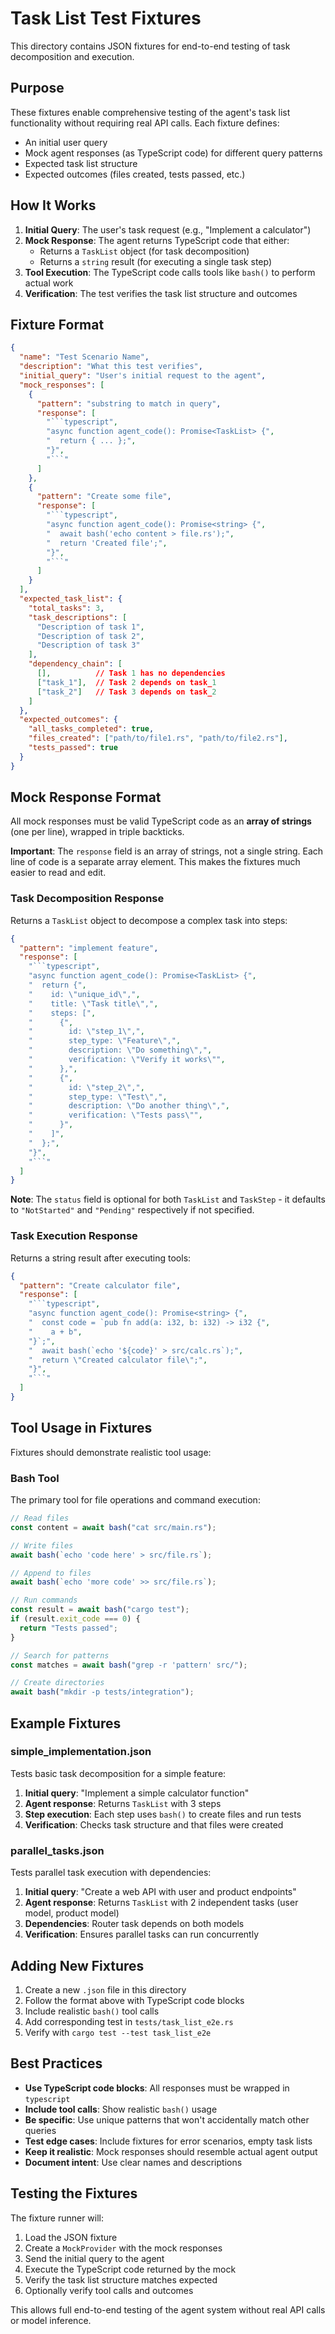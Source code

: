# Task List Test Fixtures

This directory contains JSON fixtures for end-to-end testing of task decomposition and execution.

## Purpose

These fixtures enable comprehensive testing of the agent's task list functionality without requiring real API calls. Each fixture defines:

- An initial user query
- Mock agent responses (as TypeScript code) for different query patterns
- Expected task list structure
- Expected outcomes (files created, tests passed, etc.)

## How It Works

1. **Initial Query**: The user's task request (e.g., "Implement a calculator")
2. **Mock Response**: The agent returns TypeScript code that either:
   - Returns a `TaskList` object (for task decomposition)
   - Returns a `string` result (for executing a single task step)
3. **Tool Execution**: The TypeScript code calls tools like `bash()` to perform actual work
4. **Verification**: The test verifies the task list structure and outcomes

## Fixture Format

```json
{
  "name": "Test Scenario Name",
  "description": "What this test verifies",
  "initial_query": "User's initial request to the agent",
  "mock_responses": [
    {
      "pattern": "substring to match in query",
      "response": [
        "```typescript",
        "async function agent_code(): Promise<TaskList> {",
        "  return { ... };",
        "}",
        "```"
      ]
    },
    {
      "pattern": "Create some file",
      "response": [
        "```typescript",
        "async function agent_code(): Promise<string> {",
        "  await bash('echo content > file.rs');",
        "  return 'Created file';",
        "}",
        "```"
      ]
    }
  ],
  "expected_task_list": {
    "total_tasks": 3,
    "task_descriptions": [
      "Description of task 1",
      "Description of task 2",
      "Description of task 3"
    ],
    "dependency_chain": [
      [],          // Task 1 has no dependencies
      ["task_1"],  // Task 2 depends on task_1
      ["task_2"]   // Task 3 depends on task_2
    ]
  },
  "expected_outcomes": {
    "all_tasks_completed": true,
    "files_created": ["path/to/file1.rs", "path/to/file2.rs"],
    "tests_passed": true
  }
}
```

## Mock Response Format

All mock responses must be valid TypeScript code as an **array of strings** (one per line), wrapped in triple backticks.

**Important**: The `response` field is an array of strings, not a single string. Each line of code is a separate array element. This makes the fixtures much easier to read and edit.

### Task Decomposition Response

Returns a `TaskList` object to decompose a complex task into steps:

```json
{
  "pattern": "implement feature",
  "response": [
    "```typescript",
    "async function agent_code(): Promise<TaskList> {",
    "  return {",
    "    id: \"unique_id\",",
    "    title: \"Task title\",",
    "    steps: [",
    "      {",
    "        id: \"step_1\",",
    "        step_type: \"Feature\",",
    "        description: \"Do something\",",
    "        verification: \"Verify it works\"",
    "      },",
    "      {",
    "        id: \"step_2\",",
    "        step_type: \"Test\",",
    "        description: \"Do another thing\",",
    "        verification: \"Tests pass\"",
    "      }",
    "    ]",
    "  };",
    "}",
    "```"
  ]
}
```

**Note**: The `status` field is optional for both `TaskList` and `TaskStep` - it defaults to `"NotStarted"` and `"Pending"` respectively if not specified.

### Task Execution Response

Returns a string result after executing tools:

```json
{
  "pattern": "Create calculator file",
  "response": [
    "```typescript",
    "async function agent_code(): Promise<string> {",
    "  const code = `pub fn add(a: i32, b: i32) -> i32 {",
    "    a + b",
    "}`;",
    "  await bash(`echo '${code}' > src/calc.rs`);",
    "  return \"Created calculator file\";",
    "}",
    "```"
  ]
}
```

## Tool Usage in Fixtures

Fixtures should demonstrate realistic tool usage:

### Bash Tool

The primary tool for file operations and command execution:

```typescript
// Read files
const content = await bash("cat src/main.rs");

// Write files
await bash(`echo 'code here' > src/file.rs`);

// Append to files
await bash(`echo 'more code' >> src/file.rs`);

// Run commands
const result = await bash("cargo test");
if (result.exit_code === 0) {
  return "Tests passed";
}

// Search for patterns
const matches = await bash("grep -r 'pattern' src/");

// Create directories
await bash("mkdir -p tests/integration");
```

## Example Fixtures

### simple_implementation.json

Tests basic task decomposition for a simple feature:
1. **Initial query**: "Implement a simple calculator function"
2. **Agent response**: Returns `TaskList` with 3 steps
3. **Step execution**: Each step uses `bash()` to create files and run tests
4. **Verification**: Checks task structure and that files were created

### parallel_tasks.json

Tests parallel task execution with dependencies:
1. **Initial query**: "Create a web API with user and product endpoints"
2. **Agent response**: Returns `TaskList` with 2 independent tasks (user model, product model)
3. **Dependencies**: Router task depends on both models
4. **Verification**: Ensures parallel tasks can run concurrently

## Adding New Fixtures

1. Create a new `.json` file in this directory
2. Follow the format above with TypeScript code blocks
3. Include realistic `bash()` tool calls
4. Add corresponding test in `tests/task_list_e2e.rs`
5. Verify with `cargo test --test task_list_e2e`

## Best Practices

- **Use TypeScript code blocks**: All responses must be wrapped in ```typescript```
- **Include tool calls**: Show realistic `bash()` usage
- **Be specific**: Use unique patterns that won't accidentally match other queries
- **Test edge cases**: Include fixtures for error scenarios, empty task lists
- **Keep it realistic**: Mock responses should resemble actual agent output
- **Document intent**: Use clear names and descriptions

## Testing the Fixtures

The fixture runner will:

1. Load the JSON fixture
2. Create a `MockProvider` with the mock responses
3. Send the initial query to the agent
4. Execute the TypeScript code returned by the mock
5. Verify the task list structure matches expected
6. Optionally verify tool calls and outcomes

This allows full end-to-end testing of the agent system without real API calls or model inference.
